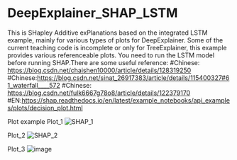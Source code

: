 # DeepExplainer_SHAP_LSTM
This is SHapley Additive exPlanations based on the integrated LSTM example, mainly for various types of plots for DeepExplainer. Some of the current teaching code is incomplete or only for TreeExplainer, this example provides various referenceable plots. You need to run the LSTM model before running SHAP.There are some useful reference:
#Chinese: https://blog.csdn.net/chaishen10000/article/details/128319250
#Chinese:https://blog.csdn.net/sinat_26917383/article/details/115400327#61_waterfall____572
#Chinese: https://blog.csdn.net/fulk6667g78o8/article/details/122379170
#EN:https://shap.readthedocs.io/en/latest/example_notebooks/api_examples/plots/decision_plot.html

Plot example
Plot_1
![SHAP_1](https://github.com/user-attachments/assets/95bccd58-6c97-4d5d-acf4-3fc9a6c052e8)

Plot_2
![SHAP_2](https://github.com/user-attachments/assets/fa6f14ad-5916-476a-a972-a3bc4225300d)

Plot_3
![image](https://github.com/user-attachments/assets/344d5f60-0a11-454e-a9b8-54af6d31ff25)
